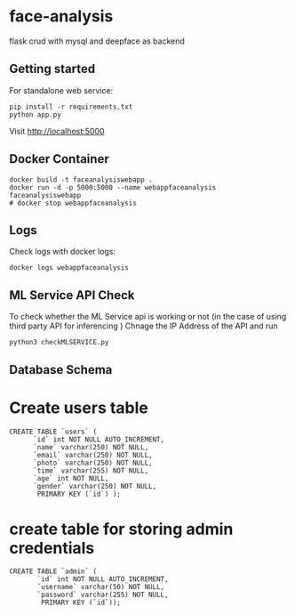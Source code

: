 # face-analysis
flask crud with mysql and deepface as backend

## Getting started

For standalone web service:

```shell
pip install -r requirements.txt
python app.py
```

Visit [http://localhost:5000](http://localhost:5000)

## Docker Container

```shell
docker build -t faceanalysiswebapp .
docker run -d -p 5000:5000 --name webappfaceanalysis faceanalysiswebapp
# docker stop webappfaceanalysis
```

## Logs

Check logs with docker logs:

```shell
docker logs webappfaceanalysis
```
## ML Service API Check

To check whether the ML Service api is working or not (in the case of using third party API for inferencing )
Chnage the IP Address of the API and run

```shell
python3 checkMLSERVICE.py  
```

## Database Schema 



# Create users table 
```shell 
CREATE TABLE `users` (
      `id` int NOT NULL AUTO_INCREMENT,
      `name` varchar(250) NOT NULL,
      `email` varchar(250) NOT NULL,
      `photo` varchar(250) NOT NULL,
      `time` varchar(255) NOT NULL,
      `age` int NOT NULL,
      `gender` varchar(250) NOT NULL,
       PRIMARY KEY (`id`) );
```
# create table for storing admin credentials
```shell
CREATE TABLE `admin` (
       `id` int NOT NULL AUTO_INCREMENT,
       `username` varchar(50) NOT NULL,
       `password` varchar(255) NOT NULL,
        PRIMARY KEY (`id`));

```

